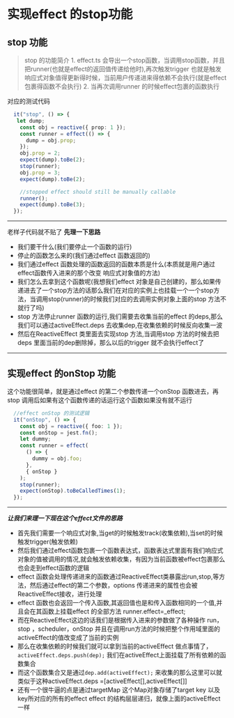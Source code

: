 # 实现effect 的stop功能

## stop 功能

> stop 的功能简介
     1. effect.ts 会导出一个stop函数，当调用stop函数，并且把runner(也就是effect的返回值传递给他时),再次触发trigger 也就是触发响应式对象值得更新得时候，当前用户传递进来得依赖不会执行(就是effect包裹得函数不会执行)
     2. 当再次调用runner 的时候effect包裹的函数执行

对应的测试代码

```typescript
  it("stop", () => {
   let dump;
    const obj = reactive({ prop: 1 });
    const runner = effect(() => {
      dump = obj.prop;
    });
    obj.prop = 2;
    expect(dump).toBe(2);
    stop(runner);
    obj.prop = 3;
    expect(dump).toBe(2);

    //stopped effect should still be manually callable
    runner();
    expect(dump).toBe(3);
  });
```

---
老样子代码就不贴了
**先理一下思路**


- 我们要干什么(我们要停止一个函数的运行)
- 停止的函数怎么来的(我们通过effect 函数返回的)
- 我们通过effect 函数处理的函数返回的函数本质是什么(本质就是用户通过effect函数传入进来的那个改变 响应式对象值的方法)
- 我们怎么去拿到这个函数呢(我想我们effect 对象是自己创建的，那么如果传递进去了一个stop方法的话那么我们在对应的实例上也挂载一个一个stop方法，当调用stop(runner)的时候我们对应的去调用实例对象上面的stop 方法不就行了吗)
- stop 方法停止runner 函数的运行,我们需要去收集当前的effect 的deps,那么我们可以通过activeEffect.deps 去收集dep,在收集依赖的时候反向收集一波
- 然后在ReactiveEffect 类里面去实现stop 方法,当调用stop 方法的时候去把deps 里面当前的dep删除掉，那么以后的trigger 就不会执行effect了

---

## 实现effect 的onStop 功能

这个功能很简单，就是通过effect 的第二个参数传递一个onStop 函数进去，再stop 调用后如果有这个函数传递的话运行这个函数如果没有就不运行

```typescript
  //effect onStop 的测试逻辑
  it("onStop", () => {
    const obj = reactive({ foo: 1 });
    const onStop = jest.fn();
    let dummy;
    const runner = effect(
      () => {
        dummy = obj.foo;
      },
      { onStop }
    );
    stop(runner);
    expect(onStop).toBeCalledTimes(1);
  });
```

---
***让我们来理一下现在这个effect文件的思路***

- 首先我们需要一个响应式对象,当get的时候触发track(收集依赖),当set的时候触发trigger(触发依赖)
- 然后我们通过effect函数包裹一个函数表达式，函数表达式里面有我们响应式对象的值被调用的情况,就会触发依赖收集，有因为当前函数被effect包裹那么也会走到effect函数的逻辑
- effect 函数会处理传递进来的函数通过ReactiveEffect类暴露出run,stop,等方法，然后通过effect的第二个参数，options 传递进来的属性也会被ReactiveEffect接收，进行处理
- effect 函数也会返回一个传入函数,其返回值也是和传入函数相同的一个值,并且会在其函数上挂载effect 的全部方法 runner.effect=_effect;
- 而在ReactiveEffect这边的话我们是根据传入进来的参数做了各种操作 run，stop ，scheduler，onStop 并且在调用run方法的时候把整个作用域里面的activeEffect的值改变成了当前的实例
- 那么在收集依赖的时候我们就可以拿到当前的activeEffect 做点事情了，`activeEffect.deps.push(dep);` 我们在activeEffect上面挂载了所有依赖的函数集合
- 而这个函数集合又是通过`dep.add(activeEffect);` 来收集的那么这里可以就类似于这种activeEffect.deps =[activeEffect[],activeEffect[]]
- 还有一个很牛逼的点是通过targetMap 这个Map对象存储了target key 以及key所对应的所有的effect effect 的结构层层递归，就像上面的activeEffect 一样
